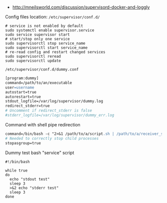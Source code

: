* http://mneilsworld.com/discussion/supervisord-docker-and-loggly

Config files location: `/etc/supervisor/conf.d/`

```shell
# service is not enabled by default
sudo systemctl enable supervisor.service
sudo service supervisor start
# start/stop only one service
sudo supervisorctl stop service_name
sudo supervisorctl start service_name
# re-read config and restart changed services
sudo supervisorctl reread
sudo supervisorctl update
```

`/etc/supervisor/conf.d/dummy.conf`
```apache
[program:dummy]
command=/path/to/an/executable
user=username
autostart=true
autorestart=true
stdout_logfile=/var/log/supervisor/dummy.log
redirect_stderr=true
# Uncomment if redirect_stderr is false
#stderr_logfile=/var/log/supervisor/dummy_err.log
```

Command with shell pipe redirection
```apache
command=/bin/bash -c "2>&1 /path/to/a/script.sh | /path/to/a/receiver_script.py"
# Needed to correctly stop child processes
stopasgroup=true
```

Dummy test bash "service" script
```shell
#!/bin/bash

while true
do
  echo "stdout test"
  sleep 3
  >&2 echo "stderr test"
  sleep 3
done
```
